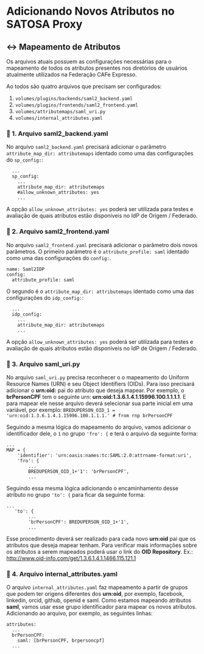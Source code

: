 # Adicionando Novos Atributos no SATOSA Proxy

## ↔️ Mapeamento de Atributos

Os arquivos atuais possuem as configurações necessárias para o mapeamento de todos os atributos presentes nos diretórios de usuários atualmente utilizados na Federação CAFe Expresso.

Ao todos são quatro arquivos que precisam ser configurados:
1. `volumes/plugins/backends/saml2_backend.yaml`
2. `volumes/plugins/frontends/saml2_frontend.yaml`
3. `volumes/attributemaps/saml_uri.py`
4. `volumes/internal_attributes.yaml`


### 📌 1. Arquivo saml2_backend.yaml
No arquivo `saml2_backend.yaml` precisará adicionar o parâmetro `attribute_map_dir: attributemaps` identado como uma das configurações do `sp_config:`:

```
  ...
  sp_config:
    ...
    attribute_map_dir: attributemaps
    #allow_unknown_attributes: yes
    ...

```

A opção `allow_unknown_attributes: yes` poderá ser utilizada para testes e avaliação de quais atributos estão disponíveis no IdP de Origem / Federado.


### 📌 2. Arquivo saml2_frontend.yaml
No arquivo `saml2_frontend.yaml` precisará adicionar o parâmetro dois novos parâmetros.
O primeiro parâmetro é o `attribute_profile: saml` identado como uma das configurações do `config:`.

```
name: Saml2IDP
config:
  attribute_profile: saml

```

O segundo é o `attribute_map_dir: attributemaps` identado como uma das configurações do `idp_config:`:

```
  ...
  idp_config:
    ...
    attribute_map_dir: attributemaps
    ...

```

A opção `allow_unknown_attributes: yes` poderá ser utilizada para testes e avaliação de quais atributos estão disponíveis no IdP de Origem / Federado.


### 📌 3. Arquivo saml_uri.py
No arquivo `saml_uri.py` precisa reconhecer o  o mapeamento do Uniform Resource Names (URN) e seu Object Identifiers (OIDs). Para isso precisará adicionar o **urn:oid:** pai do atributo que deseja mapear. Por exemplo, o **brPersonCPF** tem o seguinte urn: **urn:oid:1.3.6.1.4.1.15996.100.1.1.1.1**. E para mapear ele nesse arquivo deverá selecionar sua parte inicial em uma variável, por exemplo:
`BREDUPERSON_OID_1 = 'urn:oid:1.3.6.1.4.1.15996.100.1.1.1.' # from rnp brPersonCPF`

Seguindo a mesma lógica do mapeamento do arquivo, vamos adicionar o identificador dele, o `1` no grupo `'fro': {` e terá o arquivo da seguinte forma:

```
...
MAP = {
    'identifier': 'urn:oasis:names:tc:SAML:2.0:attrname-format:uri',
    'fro': {
        ...
        BREDUPERSON_OID_1+'1': 'brPersonCPF',
        ...
```
Seguindo essa mesma lógica adicionando o encaminhamento desse atributo no grupo `'to': {` para ficar da seguinte forma:

````
...
   'to': {
        ...
        'brPersonCPF': BREDUPERSON_OID_1+'1',
        ...
````

Esse procedimento deverá ser realizado para cada novo **urn:oid** pai que os atributos que deseja mapear tenham. Para verificar mais informações sobre os atributos a serem mapeados poderá usar o link do **OID Repository**. Ex.:  http://www.oid-info.com/get/1.3.6.1.4.1.1466.115.121.1

### 📌 4. Arquivo internal_attributes.yaml

O arquivo `internal_attributes.yaml` faz mapeamento a partir de grupos que podem ter origens diferentes dos **urn:oid**, por exemplo, facebook, linkedin, orcid, github, openid e saml. 
Como estamos mapeando atributos **saml**, vamos usar esse grupo identificador para mapear os novos atributos. Adicionando ao arquivo, por exemplo, as seguintes linhas:

```
attributes:
  ...
  brPersonCPF:
    saml: [brPersonCPF, brpersoncpf]
  ...

```